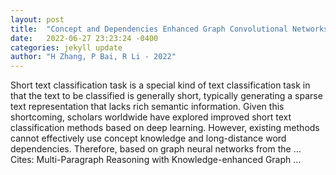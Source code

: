 ```yaml
---
layout: post
title:  "Concept and Dependencies Enhanced Graph Convolutional Networks for Short Text Classification"
date:   2022-06-27 23:23:24 -0400
categories: jekyll update
author: "H Zhang, P Bai, R Li - 2022"
---
```

Short text classification task is a special kind of text classification task in that the text to be classified is generally short, typically generating a sparse text representation that lacks rich semantic information. Given this shortcoming, scholars worldwide have explored improved short text classification methods based on deep learning. However, existing methods cannot effectively use concept knowledge and long-distance word dependencies. Therefore, based on graph neural networks from the …
Cites: ‪Multi-Paragraph Reasoning with Knowledge-enhanced Graph …‬  